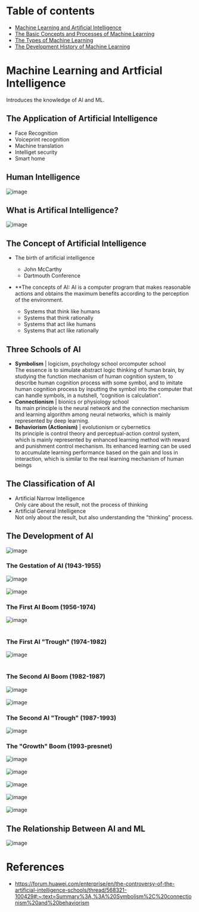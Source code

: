 # Table of contents
* [Machine Learning and Artificial Intelligence](#machine-learning-and-artificial-intelligence)
* [The Basic Concepts and Processes of Machine Learning](#the-basic=concepts-and-processes-of-machine-learning)
* [The Types of Machine Learning](#the-types-of-machine-learning)
* [The Development History of Machine Learning](#the-development-history-of-machine-learning)

# Machine Learning and Artficial Intelligence
Introduces the knowledge of AI and ML.
## The Application of Artificial Intelligence
* Face Recognition
* Voiceprint recognition
* Machine translation
* Intelliget security
* Smart home

## Human Intelligence
![image](https://user-images.githubusercontent.com/70875733/137663221-6950edeb-cd30-42f9-b356-ef5286a16a4c.png)


## What is Artifical Intelligence?
![image](https://user-images.githubusercontent.com/70875733/137663268-ffa8274c-a057-4ddd-8d39-8dd96541f91f.png)


## The Concept of Artificial Intelligence
* The birth of artificial intelligence
   * John McCarthy
   * Dartmouth Conference

* **The concepts of AI: AI is a computer program that makes reasonable actions and obtains the maximum benefits according to the perception of the environment.
    * Systems that think like humans
    * Systems that think rationally
    * Systems that act like humans
    * Systems that act like rationally

## Three Schools of AI
* **Symbolism** | logicism, psychology school orcomputer school<br>
The essence is to simulate abstract logic thinking of human brain, by studying the function mechanism of human cognition system, to describe human cognition process with some symbol, and to imitate human cognition process by inputting the symbol into the computer that can handle symbols, in a nutshell, “cognition is calculation”.
* **Connectionism** | bionics or physiology school <br>
Its main principle is the neural network and the connection mechanism and learning algorithm among neural networks, which is mainly represented by deep learning.
* **Behaviorism (Actionism)** | evolutionism or cybernetics <br>
Its principle is control theory and perceptual-action control system, which is mainly represented by enhanced learning method with reward and punishment control mechanism. Its enhanced learning can be used to accumulate learning performance based on the gain and loss in interaction, which is similar to the real learning mechanism of human beings

## The Classification of AI
* Artificial Narrow Intelligence <br>
Only care about the result, not the process of thinking
* Artificial General Intelligence <br>
Not only about the result, but also understanding the "thinking" process.

## The Development of AI
![image](https://user-images.githubusercontent.com/70875733/137663531-9d139f1d-eeba-4abb-8a2d-5f32a964a904.png)

### The Gestation of AI (1943-1955)
![image](https://user-images.githubusercontent.com/70875733/137663551-9ce62733-0893-4b3a-8baf-80f04cfdc4a1.png)
<br><br>
![image](https://user-images.githubusercontent.com/70875733/137663575-5fd7da94-8f90-4dbe-ab21-dbf18888256d.png)
### The First AI Boom (1956-1974)
![image](https://user-images.githubusercontent.com/70875733/137663649-968898b4-5598-46b3-815a-ab35aba9123f.png)
<br><br>
### The First AI "Trough" (1974-1982)
![image](https://user-images.githubusercontent.com/70875733/137663772-5ee06568-3d33-4bfd-950d-0729db83cb8a.png)
<br><br>

### The Second AI Boom (1982-1987)
![image](https://user-images.githubusercontent.com/70875733/137663810-2174690c-ca79-49e3-9930-b5df2f13ef68.png)
<br><br>
![image](https://user-images.githubusercontent.com/70875733/137663855-a244a68c-bc1f-4788-ae15-f0739dc4b616.png)

### The Second AI "Trough" (1987-1993)
![image](https://user-images.githubusercontent.com/70875733/137663895-b4576e4c-af44-418a-8df4-8cd3f86d3eec.png)

### The "Growth" Boom (1993-presnet)
![image](https://user-images.githubusercontent.com/70875733/137663926-27db72ed-e946-4393-91cc-3e3833dca6d9.png)
<br><br>
![image](https://user-images.githubusercontent.com/70875733/137663979-f511c40c-c695-461c-8c1f-caf2247a2c89.png)
<br><br>
![image](https://user-images.githubusercontent.com/70875733/137664026-642abf5f-842b-4f78-9428-76b9115faaab.png)
<br><br>
![image](https://user-images.githubusercontent.com/70875733/137664052-ea7d15b5-d65b-4550-8fe2-172a467b5887.png)
<br><br>
![image](https://user-images.githubusercontent.com/70875733/137664099-fabc14e6-c7b4-4b3b-be85-0bf1c709a456.png)

## The Relationship Between AI and ML
![image](https://user-images.githubusercontent.com/70875733/137664152-113d4c77-fc1d-4279-a92f-c5a263d4b7d4.png)




# References
* https://forum.huawei.com/enterprise/en/the-controversy-of-the-artificial-intelligence-schools/thread/568321-100429#:~:text=Summary%3A,%3A%20Symbolism%2C%20connectionism%20and%20behaviorism
